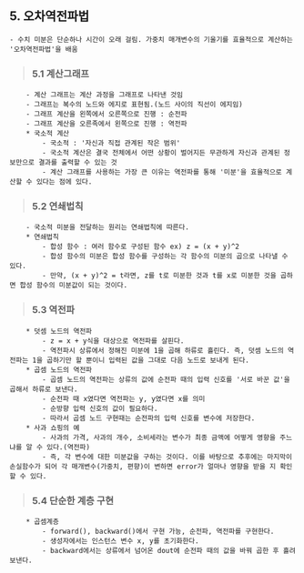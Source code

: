 ##  5. 오차역전파법
    - 수치 미분은 단순하나 시간이 오래 걸림. 가중치 매개변수의 기울기를 효율적으로 계산하는 '오차역전파법'을 배움
>###    5.1 계산그래프
        - 계산 그래프는 계산 과정을 그래프로 나타낸 것임
        - 그래프는 복수의 노드와 에지로 표현됨.(노드 사이의 직선이 에지임)
        - 그래프 계산을 왼쪽에서 오른쪽으로 진행 : 순전파
        - 그래프 계산을 오른족에서 왼쪽으로 진행 : 역전파
        * 국소적 계산
            - 국소적 : '자신과 직접 관계된 작은 범위'
            - 국소적 계산은 결국 전체에서 어떤 상황이 벌어지든 무관하게 자신과 관계된 정보만으로 결과를 출력할 수 있는 것
            - 계산 그래프를 사용하는 가장 큰 이유는 역전파를 통해 '미분'을 효율적으로 계산할 수 있다는 점에 있다.
>###    5.2 연쇄법칙
        - 국소적 미분을 전달하는 원리는 연쇄법칙에 따른다.
        * 연쇄법칙
            - 합성 함수 : 여러 함수로 구성된 함수 ex) z = (x + y)^2
            - 합성 함수의 미분은 합성 함수를 구성하는 각 함수의 미분의 곱으로 나타낼 수 있다.
            - 만약, (x + y)^2 = t라면, z를 t로 미분한 것과 t를 x로 미분한 것을 곱하면 합성 함수의 미분값이 되는 것이다.
>###    5.3 역전파
        * 덧셈 노드의 역전파
            - z = x + y식을 대상으로 역전파를 살핀다.
            - 역전파시 상류에서 정해진 미분에 1을 곱해 하류로 흘린다. 즉, 덧셈 노드의 역전파는 1을 곱하기만 할 뿐이니 입력된 값을 그대로 다음 노드로 보내게 된다.
        * 곱셈 노드의 역전파
            - 곱셈 노드의 역전파는 상류의 값에 순전파 때의 입력 신호를 '서로 바꾼 값'을 곱해서 하류로 보낸다.
            - 순전파 때 x였다면 역전파는 y, y였다면 x를 의미
            - 순방향 입력 신호의 값이 필요하다.
            - 따라서 곱셈 노드 구현때는 순전파의 입력 신호를 변수에 저장한다.
        * 사과 쇼핑의 예
            - 사과의 가격, 사과의 개수, 소비세라는 변수가 최종 금액에 어떻게 영향을 주느냐를 알 수 있다.(역전파)
            - 즉, 각 변수에 대한 미분값을 구하는 것이다. 이를 바탕으로 추후에는 마지막이 손실함수가 되어 각 매개변수(가중치, 편향)이 변하면 error가 얼마나 영향을 받을 지 확인할 수 있다.
>###    5.4 단순한 계층 구현
        * 곱셈계층
            - forward(), backward()에서 구현 가능, 순전파, 역전파를 구현한다.
            - 생성자에서는 인스턴스 변수 x, y를 초기화한다.
            - backward에서는 상류에서 넘어온 dout에 순전파 때의 값을 바꿔 곱한 후 흘려보낸다.
        